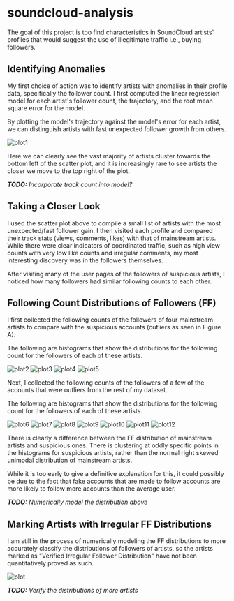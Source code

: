# soundcloud-analysis

The goal of this project is too find characteristics in SoundCloud artists' profiles that would suggest the use of illegitimate traffic i.e., buying followers.

## Identifying Anomalies

My first choice of action was to identify artists with anomalies in their profile data, specifically the follower count. I first computed the linear regression model for each artist's follower count, the trajectory, and the root mean square error for the model.

By plotting the model's trajectory against the model's error for each artist, we can distinguish artists with fast unexpected follower growth from others.

![plot1](./images/plot.png)

Here we can clearly see the vast majority of artists cluster towards the bottom left of the scatter plot, and it is increasingly rare to see artists the closer we move to the top right of the plot.

***TODO:*** *Incorporate track count into model?*  

## Taking a Closer Look

I used the scatter plot above to compile a small list of artists with the most unexpected/fast follower gain. I then visited each profile and compared their track stats (views, comments, likes) with that of mainstream artists. While there were clear indicators of coordinated traffic, such as high view counts with very low like counts and irregular comments, my most interesting discovery was in the followers themselves.

After visiting many of the user pages of the followers of suspicious artists, I noticed how many followers had similar following counts to each other.

## Following Count Distributions of Followers (FF)

I first collected the following counts of the followers of four mainstream artists to compare with the suspicious accounts (outliers as seen in Figure A).

The following are histograms that show the distributions for the following count for the followers of each of these artists.

![plot2](./images/GoodArtistA.png)
![plot3](./images/GoodArtistB.png)
![plot4](./images/GoodArtistC.png)
![plot5](./images/GoodArtistD.png)

Next, I collected the following counts of the followers of a few of the accounts that were outliers from the rest of my dataset.

The following are histograms that show the distributions for the following count for the followers of each of these artists.

![plot6](./images/BadArtistA.png)
![plot7](./images/BadArtistB.png)
![plot8](./images/BadArtistC.png)
![plot9](./images/BadArtistD.png)
![plot10](./images/BadArtistE.png)
![plot11](./images/BadArtistF.png)
![plot12](./images/BadArtistG.png)

There is clearly a difference between the FF distribution of mainstream artists and suspicious ones. There is clustering at oddly specific points in the histograms for suspicious artists, rather than the normal right skewed unimodal distribution of mainstream artists.

While it is too early to give a definitive explanation for this, it could possibly be due to the fact that fake accounts that are made to follow accounts are more likely to follow more accounts than the average user.

***TODO:*** *Numerically model the distribution above*

## Marking Artists with Irregular FF Distributions

I am still in the process of numerically modeling the FF distributions to more accurately classify the distributions of followers of artists, so the artists marked as "Verified Irregular Follower Distribution" have not been quantitatively proved as such.

![plot](./images/plotlegend.png)

***TODO:*** *Verify the distributions of more artists*   
